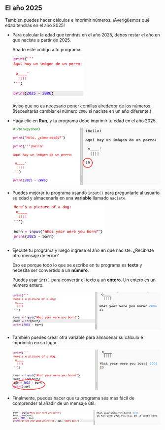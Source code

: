## El año 2025

También puedes hacer cálculos e imprimir números. ¡Averigüemos qué edad tendrás en el año 2025!

+ Para calcular la edad que tendrás en el año 2025, debes restar el año en que naciste a partir de 2025.
    
    Añade este código a tu programa:
    
    ![screenshot](images/me-calc.png)
    
    Aviso que no es necesario poner comillas alrededor de los números. (Necesitarás cambiar el número `2006` si naciste en un año diferente.)

+ Haga clic en **Run**, y tu programa debe imprimir tu edad en el año 2025.
    
    ![screenshot](images/me-calc-run.png)

+ Puedes mejorar tu programa usando `input()` para preguntarle al usuario su edad y almacenarla en una **variable** llamado `naciste`.
    
    ![screenshot](images/me-input.png)

+ Ejecute tu programa y luego ingrese el año en que naciste. ¿Recibiste otro mensaje de error?
    
    Eso es porque todo lo que se escribe en tu programa es **texto** y necesita ser convertido a un **número**.
    
    Puedes usar `int()` para convertir el texto a un **entero**. Un entero es un número entero.
    
    ![screenshot](images/me-input-test.png)

+ También puedes crear otra variable para almacenar su cálculo e imprimirlo en su lugar.
    
    ![screenshot](images/me-result-variable.png)

+ Finalmente, puedes hacer que tu programa sea más fácil de comprender al añadir de un mensaje útil.
    
    ![screenshot](images/me-message.png)